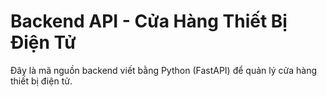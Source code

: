 # Backend API - Cửa Hàng Thiết Bị Điện Tử

Đây là mã nguồn backend viết bằng Python (FastAPI) để quản lý cửa hàng thiết bị điện tử.
